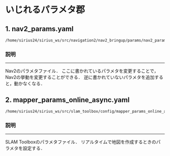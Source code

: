 # いじれるパラメタ郡

## 1. nav2_params.yaml
```bash
/home/sirius24/sirius_ws/src/navigation2/nav2_bringup/params/nav2_params.yaml
```

### 説明
---
Nav2のパラメタファイル．
ここに書かれているパラメタを変更することで，Nav2の挙動を変更することができる．
逆に書かれていないパラメタを追加すると，動かなくなる．

## 2. mapper_params_online_async.yaml
```bash
/home/sirius24/sirius_ws/src/slam_toolbox/config/mapper_params_online_async.yaml
```

### 説明
---
SLAM Toolboxのパラメタファイル．
リアルタイムで地図を作成するときのパラメタを設定する．